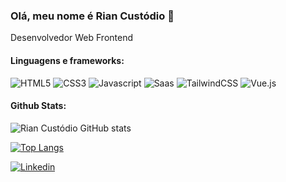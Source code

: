 ### Olá, meu nome é Rian Custódio 👋

Desenvolvedor Web Frontend

#### Linguagens e frameworks:
<div>
  <img src="https://img.shields.io/badge/HTML5-E34F26?style=for-the-badge&logo=html5&logoColor=white" alt="HTML5">
  <img src="https://img.shields.io/badge/CSS3-1572B6?style=for-the-badge&logo=css3&logoColor=white" alt="CSS3">
  <img src="https://img.shields.io/badge/JavaScript-F7DF1E?style=for-the-badge&logo=javascript&logoColor=black" alt="Javascript">
  <img src="https://img.shields.io/badge/Sass-CC6699?style=for-the-badge&logo=sass&logoColor=white" alt="Saas">
  <img src="https://img.shields.io/badge/Tailwind_CSS-38B2AC?style=for-the-badge&logo=tailwind-css&logoColor=white" alt="TailwindCSS">
  <img src="https://img.shields.io/badge/Vue.js-35495E?style=for-the-badge&logo=vue.js&logoColor=4FC08D" alt="Vue.js">
<div>

#### Github Stats:

![Rian Custódio GitHub stats](https://github-readme-stats.vercel.app/api?username=Rian1432&show_icons=true&theme=tokyonight )

[![Top Langs](https://github-readme-stats.vercel.app/api/top-langs/?username=Rian1432&layout=compact)](https://github.com/anuraghazra/github-readme-stats)

[![Linkedin](https://img.shields.io/badge/LinkedIn-0077B5?style=for-the-badge&logo=linkedin&logoColor=white)](https://www.linkedin.com/in/rian-cust%C3%B3dio-315ab51b6/?original_referer=)

